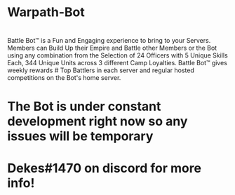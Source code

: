 # Warpath-Bot
#
Battle Bot™ is a Fun and Engaging experience to bring to your Servers. Members can Build Up their Empire and Battle other Members or the Bot using any combination from the Selection of 24 Officers with 5 Unique Skills Each, 344 Unique Units across 3 different Camp Loyalties. Battle Bot™ gives weekly rewards # Top Battlers in each server and regular hosted competitions on the Bot's home server.
# The Bot is under constant development right now so any issues will be temporary
#
# Dekes#1470 on discord for more info!
